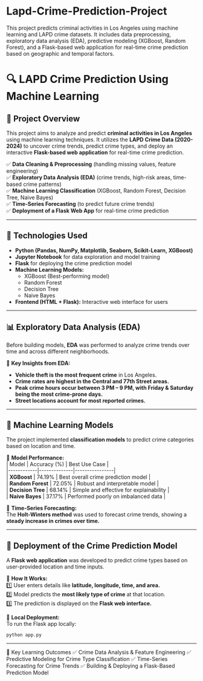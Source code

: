 # Lapd-Crime-Prediction-Project
This project predicts criminal activities in Los Angeles using machine learning and LAPD crime datasets. It includes data preprocessing, exploratory data analysis (EDA), predictive modeling (XGBoost, Random Forest), and a Flask-based web application for real-time crime prediction based on geographic and temporal factors.

# 🔍 LAPD Crime Prediction Using Machine Learning  

## 📌 Project Overview  
This project aims to analyze and predict **criminal activities in Los Angeles** using machine learning techniques. It utilizes the **LAPD Crime Data (2020-2024)** to uncover crime trends, predict crime types, and deploy an interactive **Flask-based web application** for real-time crime prediction.  

✅ **Data Cleaning & Preprocessing** (handling missing values, feature engineering)  
✅ **Exploratory Data Analysis (EDA)** (crime trends, high-risk areas, time-based crime patterns)  
✅ **Machine Learning Classification** (XGBoost, Random Forest, Decision Tree, Naive Bayes)  
✅ **Time-Series Forecasting** (to predict future crime trends)  
✅ **Deployment of a Flask Web App** for real-time crime prediction  

---

## 🚀 Technologies Used  
- **Python (Pandas, NumPy, Matplotlib, Seaborn, Scikit-Learn, XGBoost)**  
- **Jupyter Notebook** for data exploration and model training  
- **Flask** for deploying the crime prediction model  
- **Machine Learning Models:**  
  - XGBoost (Best-performing model)  
  - Random Forest  
  - Decision Tree  
  - Naive Bayes  
- **Frontend (HTML + Flask):** Interactive web interface for users  

---
## 📊 Exploratory Data Analysis (EDA)  
Before building models, **EDA** was performed to analyze crime trends over time and across different neighborhoods.  

📌 **Key Insights from EDA:**  
- **Vehicle theft is the most frequent crime** in Los Angeles.  
- **Crime rates are highest in the Central and 77th Street areas.**  
- **Peak crime hours occur between 3 PM – 9 PM, with Friday & Saturday being the most crime-prone days.**  
- **Street locations account for most reported crimes.**  

---

## 🤖 Machine Learning Models  
The project implemented **classification models** to predict crime categories based on location and time.  

📌 **Model Performance:**  
| Model | Accuracy (%) | Best Use Case |  
|------------|--------------|----------------|  
| **XGBoost** | 74.19% | Best overall crime prediction model |  
| **Random Forest** | 72.05% | Robust and interpretable model |  
| **Decision Tree** | 68.14% | Simple and effective for explainability |  
| **Naive Bayes** | 37.17% | Performed poorly on imbalanced data |  

📌 **Time-Series Forecasting:**  
The **Holt-Winters method** was used to forecast crime trends, showing a **steady increase in crimes over time.**  

---

## 🚀 Deployment of the Crime Prediction Model  
A **Flask web application** was developed to predict crime types based on user-provided location and time inputs.  

📌 **How It Works:**  
1️⃣ User enters details like **latitude, longitude, time, and area.**  
2️⃣ Model predicts the **most likely type of crime** at that location.  
3️⃣ The prediction is displayed on the **Flask web interface.**  

📌 **Local Deployment:**  
To run the Flask app locally:  
```bash
python app.py
```

---
📌 Key Learning Outcomes
✅ Crime Data Analysis & Feature Engineering
✅ Predictive Modeling for Crime Type Classification
✅ Time-Series Forecasting for Crime Trends
✅ Building & Deploying a Flask-Based Prediction Model

